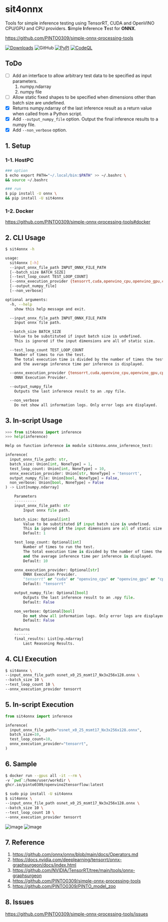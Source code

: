 # sit4onnx
Tools for simple inference testing using TensorRT, CUDA and OpenVINO CPU/GPU and CPU providers. **S**imple **I**nference **T**est for **ONNX**.

https://github.com/PINTO0309/simple-onnx-processing-tools

[![Downloads](https://static.pepy.tech/personalized-badge/sit4onnx?period=total&units=none&left_color=grey&right_color=brightgreen&left_text=Downloads)](https://pepy.tech/project/sit4onnx) ![GitHub](https://img.shields.io/github/license/PINTO0309/sit4onnx?color=2BAF2B) [![PyPI](https://img.shields.io/pypi/v/sit4onnx?color=2BAF2B)](https://pypi.org/project/sit4onnx/) [![CodeQL](https://github.com/PINTO0309/sit4onnx/workflows/CodeQL/badge.svg)](https://github.com/PINTO0309/sit4onnx/actions?query=workflow%3ACodeQL)

## ToDo
- [ ] Add an interface to allow arbitrary test data to be specified as input parameters.
  1. numpy.ndarray
  2. numpy file
- [ ] Allow static fixed shapes to be specified when dimensions other than batch size are undefined.
- [x] Returns numpy.ndarray of the last inference result as a return value when called from a Python script.
- [x] Add `--output_numpy_file` option. Output the final inference results to a numpy file.
- [x] Add `--non_verbose` option.

## 1. Setup
### 1-1. HostPC
```bash
### option
$ echo export PATH="~/.local/bin:$PATH" >> ~/.bashrc \
&& source ~/.bashrc

### run
$ pip install -U onnx \
&& pip install -U sit4onnx
```
### 1-2. Docker
https://github.com/PINTO0309/simple-onnx-processing-tools#docker

## 2. CLI Usage
```bash
$ sit4onnx -h

usage:
  sit4onnx [-h]
  --input_onnx_file_path INPUT_ONNX_FILE_PATH
  [--batch_size BATCH_SIZE]
  [--test_loop_count TEST_LOOP_COUNT]
  [--onnx_execution_provider {tensorrt,cuda,openvino_cpu,openvino_gpu,cpu}]
  [--output_numpy_file]
  [--non_verbose]

optional arguments:
  -h, --help
    show this help message and exit.

  --input_onnx_file_path INPUT_ONNX_FILE_PATH
    Input onnx file path.

  --batch_size BATCH_SIZE
    Value to be substituted if input batch size is undefined.
    This is ignored if the input dimensions are all of static size.

  --test_loop_count TEST_LOOP_COUNT
    Number of times to run the test.
    The total execution time is divided by the number of times the test is executed,
    and the average inference time per inference is displayed.

  --onnx_execution_provider {tensorrt,cuda,openvino_cpu,openvino_gpu,cpu}
    ONNX Execution Provider.

  --output_numpy_file
    Outputs the last inference result to an .npy file.

  --non_verbose
    Do not show all information logs. Only error logs are displayed.
```

## 3. In-script Usage
```python
>>> from sit4onnx import inference
>>> help(inference)

Help on function inference in module sit4onnx.onnx_inference_test:

inference(
  input_onnx_file_path: str,
  batch_size: Union[int, NoneType] = 1,
  test_loop_count: Union[int, NoneType] = 10,
  onnx_execution_provider: Union[str, NoneType] = 'tensorrt',
  output_numpy_file: Union[bool, NoneType] = False,
  non_verbose: Union[bool, NoneType] = False
) -> List[numpy.ndarray]

    Parameters
    ----------
    input_onnx_file_path: str
        Input onnx file path.

    batch_size: Optional[int]
        Value to be substituted if input batch size is undefined.
        This is ignored if the input dimensions are all of static size.
        Default: 1

    test_loop_count: Optional[int]
        Number of times to run the test.
        The total execution time is divided by the number of times the test is executed,
        and the average inference time per inference is displayed.
        Default: 10

    onnx_execution_provider: Optional[str]
        ONNX Execution Provider.
        "tensorrt" or "cuda" or "openvino_cpu" or "openvino_gpu" or "cpu"
        Default: "tensorrt"

    output_numpy_file: Optional[bool]
        Outputs the last inference result to an .npy file.
        Default: False

    non_verbose: Optional[bool]
        Do not show all information logs. Only error logs are displayed.
        Default: False

    Returns
    -------
    final_results: List[np.ndarray]
        Last Reasoning Results.
```

## 4. CLI Execution
```bash
$ sit4onnx \
--input_onnx_file_path osnet_x0_25_msmt17_Nx3x256x128.onnx \
--batch_size 10 \
--test_loop_count 10 \
--onnx_execution_provider tensorrt
```

## 5. In-script Execution
```python
from sit4onnx import inference

inference(
  input_onnx_file_path="osnet_x0_25_msmt17_Nx3x256x128.onnx",
  batch_size=10,
  test_loop_count=10,
  onnx_execution_provider="tensorrt",
)
```

## 6. Sample
```bash
$ docker run --gpus all -it --rm \
-v `pwd`:/home/user/workdir \
ghcr.io/pinto0309/openvino2tensorflow:latest

$ sudo pip install -U sit4onnx
$ sit4onnx \
--input_onnx_file_path osnet_x0_25_msmt17_Nx3x256x128.onnx \
--batch_size 10 \
--test_loop_count 10 \
--onnx_execution_provider tensorrt
```
![image](https://user-images.githubusercontent.com/33194443/168086414-0a228097-9ffa-4088-887e-c3b7ab9fd796.png)
![image](https://user-images.githubusercontent.com/33194443/168085932-c18f64ba-b72e-4d0d-a35d-5351a7e25bdb.png)

## 7. Reference
1. https://github.com/onnx/onnx/blob/main/docs/Operators.md
2. https://docs.nvidia.com/deeplearning/tensorrt/onnx-graphsurgeon/docs/index.html
3. https://github.com/NVIDIA/TensorRT/tree/main/tools/onnx-graphsurgeon
4. https://github.com/PINTO0309/simple-onnx-processing-tools
5. https://github.com/PINTO0309/PINTO_model_zoo

## 8. Issues
https://github.com/PINTO0309/simple-onnx-processing-tools/issues
